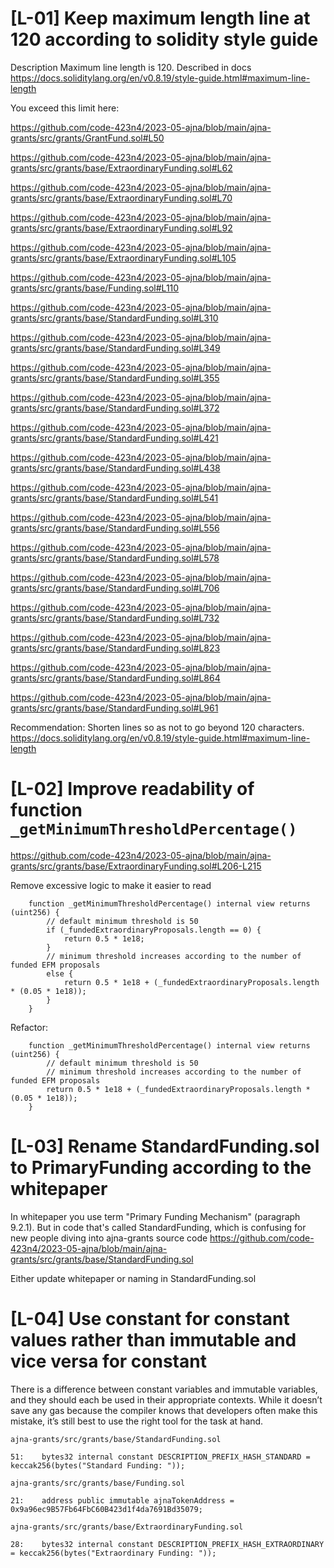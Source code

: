 # [L-01] Keep maximum length line at 120 according to solidity style guide

Description
Maximum line length is 120. Described in docs https://docs.soliditylang.org/en/v0.8.19/style-guide.html#maximum-line-length

You exceed this limit here:

https://github.com/code-423n4/2023-05-ajna/blob/main/ajna-grants/src/grants/GrantFund.sol#L50

https://github.com/code-423n4/2023-05-ajna/blob/main/ajna-grants/src/grants/base/ExtraordinaryFunding.sol#L62

https://github.com/code-423n4/2023-05-ajna/blob/main/ajna-grants/src/grants/base/ExtraordinaryFunding.sol#L70

https://github.com/code-423n4/2023-05-ajna/blob/main/ajna-grants/src/grants/base/ExtraordinaryFunding.sol#L92

https://github.com/code-423n4/2023-05-ajna/blob/main/ajna-grants/src/grants/base/ExtraordinaryFunding.sol#L105

https://github.com/code-423n4/2023-05-ajna/blob/main/ajna-grants/src/grants/base/Funding.sol#L110

https://github.com/code-423n4/2023-05-ajna/blob/main/ajna-grants/src/grants/base/StandardFunding.sol#L310

https://github.com/code-423n4/2023-05-ajna/blob/main/ajna-grants/src/grants/base/StandardFunding.sol#L349

https://github.com/code-423n4/2023-05-ajna/blob/main/ajna-grants/src/grants/base/StandardFunding.sol#L355

https://github.com/code-423n4/2023-05-ajna/blob/main/ajna-grants/src/grants/base/StandardFunding.sol#L372

https://github.com/code-423n4/2023-05-ajna/blob/main/ajna-grants/src/grants/base/StandardFunding.sol#L421

https://github.com/code-423n4/2023-05-ajna/blob/main/ajna-grants/src/grants/base/StandardFunding.sol#L438

https://github.com/code-423n4/2023-05-ajna/blob/main/ajna-grants/src/grants/base/StandardFunding.sol#L541

https://github.com/code-423n4/2023-05-ajna/blob/main/ajna-grants/src/grants/base/StandardFunding.sol#L556

https://github.com/code-423n4/2023-05-ajna/blob/main/ajna-grants/src/grants/base/StandardFunding.sol#L578

https://github.com/code-423n4/2023-05-ajna/blob/main/ajna-grants/src/grants/base/StandardFunding.sol#L706

https://github.com/code-423n4/2023-05-ajna/blob/main/ajna-grants/src/grants/base/StandardFunding.sol#L732

https://github.com/code-423n4/2023-05-ajna/blob/main/ajna-grants/src/grants/base/StandardFunding.sol#L823

https://github.com/code-423n4/2023-05-ajna/blob/main/ajna-grants/src/grants/base/StandardFunding.sol#L864

https://github.com/code-423n4/2023-05-ajna/blob/main/ajna-grants/src/grants/base/StandardFunding.sol#L961


Recommendation:
Shorten lines so as not to go beyond 120 characters.
https://docs.soliditylang.org/en/v0.8.19/style-guide.html#maximum-line-length

# [L-02] Improve readability of function `_getMinimumThresholdPercentage()`
https://github.com/code-423n4/2023-05-ajna/blob/main/ajna-grants/src/grants/base/ExtraordinaryFunding.sol#L206-L215

Remove excessive logic to make it easier to read
```solidity
    function _getMinimumThresholdPercentage() internal view returns (uint256) {
        // default minimum threshold is 50
        if (_fundedExtraordinaryProposals.length == 0) {
            return 0.5 * 1e18;
        }
        // minimum threshold increases according to the number of funded EFM proposals
        else {
            return 0.5 * 1e18 + (_fundedExtraordinaryProposals.length * (0.05 * 1e18));
        }
    }
```

Refactor:
```solidity
    function _getMinimumThresholdPercentage() internal view returns (uint256) {
        // default minimum threshold is 50
        // minimum threshold increases according to the number of funded EFM proposals
        return 0.5 * 1e18 + (_fundedExtraordinaryProposals.length * (0.05 * 1e18));
    }
```

# [L-03] Rename StandardFunding.sol to PrimaryFunding according to the whitepaper

In whitepaper you use term "Primary Funding Mechanism" (paragraph 9.2.1). But in code that's called StandardFunding, which is confusing for new people diving into ajna-grants source code https://github.com/code-423n4/2023-05-ajna/blob/main/ajna-grants/src/grants/base/StandardFunding.sol

Either update whitepaper or naming in StandardFunding.sol

# [L-04] Use constant for constant values rather than immutable and vice versa for constant

There is a difference between constant variables and immutable variables, and they should each be used in their appropriate contexts.
While it doesn’t save any gas because the compiler knows that developers often make this mistake, it’s still best to use the right tool for the task at hand.
```solidity
ajna-grants/src/grants/base/StandardFunding.sol

51:    bytes32 internal constant DESCRIPTION_PREFIX_HASH_STANDARD = keccak256(bytes("Standard Funding: "));

ajna-grants/src/grants/base/Funding.sol

21:    address public immutable ajnaTokenAddress = 0x9a96ec9B57Fb64FbC60B423d1f4da7691Bd35079;

ajna-grants/src/grants/base/ExtraordinaryFunding.sol

28:    bytes32 internal constant DESCRIPTION_PREFIX_HASH_EXTRAORDINARY = keccak256(bytes("Extraordinary Funding: "));
```